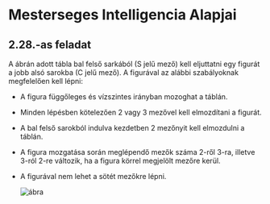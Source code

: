 # Mesterseges Intelligencia Alapjai 

## 2.28.-as feladat

A ábrán adott tábla bal felső sarkából (S jelű mező) kell eljuttatni egy
figurát a jobb alsó sarokba (C jelű mező). A figurával az alábbi szabályoknak
megfelelően kell lépni:
  - A figura függőleges és vízszintes irányban mozoghat a táblán.
  -  Minden lépésben kötelezően 2 vagy 3 mezővel kell elmozdítani a figurát.
  -  A bal felső sarokból indulva kezdetben 2 mezőnyit kell elmozdulni a táblán.
  -  A figura mozgatása során meglépendő mezők száma 2-ről 3-ra, illetve 3-ról 2-re változik, ha a figura körrel megjelölt mezőre kerül.
  -  A figurával nem lehet a sötét mezőkre lépni.

        ![ábra](https://imgur.com/oHtXOId.png)
